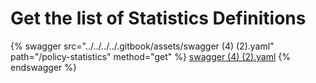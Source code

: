 # Get the list of Statistics Definitions

{% swagger src="../../../../.gitbook/assets/swagger (4) (2).yaml" path="/policy-statistics" method="get" %}
[swagger (4) (2).yaml](<../../../../.gitbook/assets/swagger (4) (2).yaml>)
{% endswagger %}


